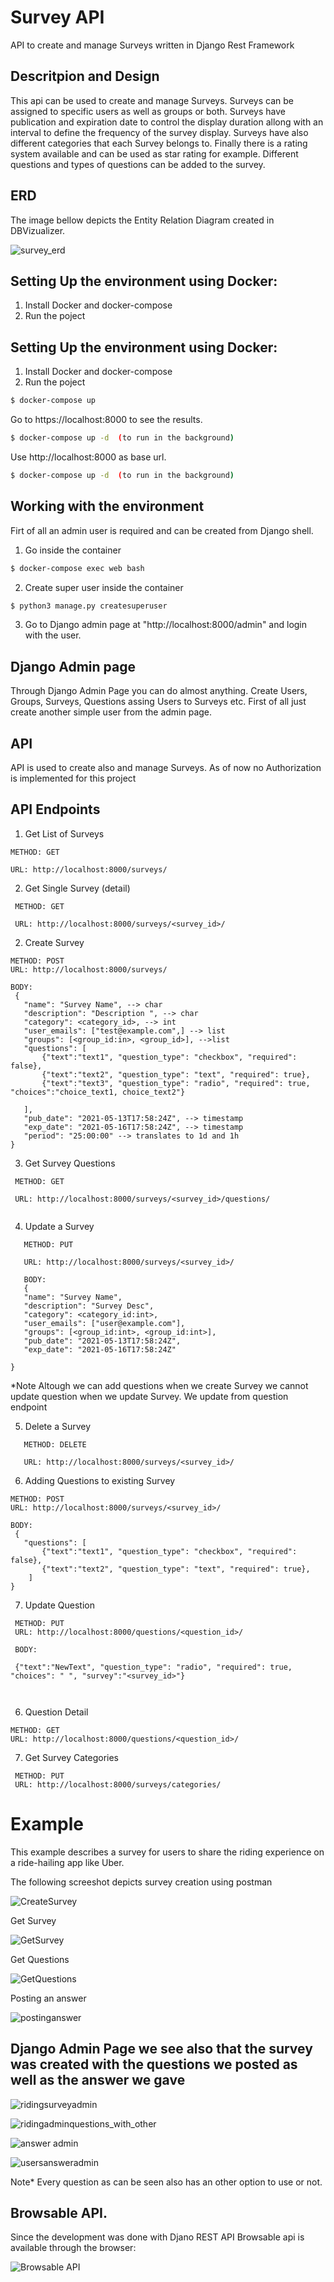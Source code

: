 # Survey API
API to create and manage Surveys written in Django Rest Framework

## Descritpion and Design

This api can be used to create and manage Surveys. Surveys can be assigned to specific users as well as groups or both. 
Surveys have publication and expiration date to control the display duration allong with an interval to define the frequency of the survey display.
Surveys have also different categories that each Survey belongs to. Finally there is a rating system available and can be used as star rating for example.
Different questions and types of questions can be added to the survey. 

## ERD

The image bellow depicts the Entity Relation Diagram created in DBVizualizer.


![survey_erd](https://user-images.githubusercontent.com/14307335/117629841-3dc3b400-b183-11eb-97b6-1f3a7fd3708f.jpg)


## Setting Up the environment using Docker:

1. Install Docker and docker-compose
2. Run the poject
## Setting Up the environment using Docker:

1. Install Docker and docker-compose
2. Run the poject
```bash
$ docker-compose up
```
Go to https://localhost:8000 to see the results.

```bash
$ docker-compose up -d  (to run in the background)
```
Use http://localhost:8000 as base url.

```bash
$ docker-compose up -d  (to run in the background)
```

## Working with the environment

Firt of all an admin user is required and can be created from Django shell.

1. Go inside the container 

```bash
$ docker-compose exec web bash  
```
2. Create super user inside the container

```bash
$ python3 manage.py createsuperuser
```
3. Go to Django admin page at "http://localhost:8000/admin" and login with the user.

## Django Admin page

Through Django Admin Page you can do almost anything. Create Users, Groups, Surveys, Questions assing Users to Surveys etc.
First of all just create another simple user from the admin page.

## API 

API is used to create also and manage Surveys. As of now no Authorization is implemented for this project

## API Endpoints


1. Get List of Surveys
  ```
  METHOD: GET

  URL: http://localhost:8000/surveys/
  ```
 2. Get Single Survey (detail)
 
   ```
    METHOD: GET

    URL: http://localhost:8000/surveys/<survey_id>/
   ```
 2. Create Survey
 
 ```
 METHOD: POST
 URL: http://localhost:8000/surveys/
 
 BODY:
  {
    "name": "Survey Name", --> char
    "description": "Description ", --> char
    "category": <category_id>, --> int
    "user_emails": ["test@example.com",] --> list 
    "groups": [<group_id:in>, <group_id>], -->list
    "questions": [
        {"text":"text1", "question_type": "checkbox", "required": false},
        {"text":"text2", "question_type": "text", "required": true},
        {"text":"text3", "question_type": "radio", "required": true, "choices":"choice_text1, choice_text2"}

    ],
    "pub_date": "2021-05-13T17:58:24Z", --> timestamp
    "exp_date": "2021-05-16T17:58:24Z", --> timestamp
    "period": "25:00:00" --> translates to 1d and 1h
}
 ```
 
 
 3. Get Survey Questions

 
   ```
    METHOD: GET

    URL: http://localhost:8000/surveys/<survey_id>/questions/
    
   ```
 
 4. Update a Survey
 
 ```
    METHOD: PUT

    URL: http://localhost:8000/surveys/<survey_id>/
    
    BODY: 
    {
    "name": "Survey Name",
    "description": "Survey Desc",
    "category": <category_id:int>,
    "user_emails": ["user@example.com"],
    "groups": [<group_id:int>, <group_id:int>],
    "pub_date": "2021-05-13T17:58:24Z",
    "exp_date": "2021-05-16T17:58:24Z"
    
}
 
 ```
 *Note Altough we can add questions when we create Survey we cannot update question when we update Survey. We update from question endpoint
   
 5. Delete a Survey
 ```
    METHOD: DELETE

    URL: http://localhost:8000/surveys/<survey_id>/
 ```
 
 
 6. Adding Questions to existing Survey
 
 ```
 METHOD: POST
 URL: http://localhost:8000/surveys/<survey_id>/
 
 BODY:
  {
    "questions": [
        {"text":"text1", "question_type": "checkbox", "required": false},
        {"text":"text2", "question_type": "text", "required": true},
     ]
}
 ```
 
 7. Update Question

```
 METHOD: PUT
 URL: http://localhost:8000/questions/<question_id>/
 
 BODY:
 
 {"text":"NewText", "question_type": "radio", "required": true, "choices": " ", "survey":"<survey_id>"}

 
```
6. Question Detail
 ```
 METHOD: GET
 URL: http://localhost:8000/questions/<question_id>/
 ```

7. Get Survey Categories
```
 METHOD: PUT
 URL: http://localhost:8000/surveys/categories/
```

# Example
This example describes a survey for users to share the riding experience on a ride-hailing app like Uber.

The following screeshot depicts survey creation using postman

![CreateSurvey](https://user-images.githubusercontent.com/14307335/117658221-298faf00-b1a3-11eb-9061-ba42ba40efd8.JPG)

Get Survey

![GetSurvey](https://user-images.githubusercontent.com/14307335/117659076-29dc7a00-b1a4-11eb-855d-46537136ce09.JPG)

Get Questions

![GetQuestions](https://user-images.githubusercontent.com/14307335/117659124-3bbe1d00-b1a4-11eb-9737-2e7daa83e379.JPG)

Posting an answer

![postinganswer](https://user-images.githubusercontent.com/14307335/117664169-2815b500-b1aa-11eb-9566-4eb01116f1a9.JPG)

## Django Admin Page we see also that the survey was created with the questions we posted as well as the answer we gave

![ridingsurveyadmin](https://user-images.githubusercontent.com/14307335/117659169-48db0c00-b1a4-11eb-80e8-d9e784f7ad9a.JPG)

![ridingadminquestions_with_other](https://user-images.githubusercontent.com/14307335/117659260-66a87100-b1a4-11eb-84c2-b8ba76e11f87.JPG)

![answer admin](https://user-images.githubusercontent.com/14307335/117664901-f51ff100-b1aa-11eb-9d4a-96e25be17d59.JPG)

![usersansweradmin](https://user-images.githubusercontent.com/14307335/117665090-27c9e980-b1ab-11eb-954a-e2d24d6f1790.JPG)

Note* Every question as can be seen also has an other option to use or not.

## Browsable API.

Since the development was done with Djano REST API Browsable api is available through the browser:

![Browsable API](https://user-images.githubusercontent.com/14307335/117665651-b9395b80-b1ab-11eb-9908-c038cb5a1f50.JPG)

